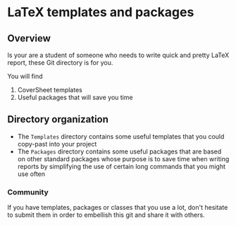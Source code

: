 # LaTeX templates and packages 

## Overview

Is your are a student of someone who needs to write quick and pretty LaTeX report, these Git directory is for you.

You will find

1. CoverSheet templates
2. Useful packages that will save you time

## Directory organization

- The `Templates` directory contains some useful templates that you could copy-past into your project
- The `Packages` directory contains some useful packages that are based on other standard packages whose purpose is to save time when writing reports by simplifying the use of certain long commands that you might use often 

### Community

If you have templates, packages or classes that you use a lot, don't hesitate to submit them in order to embellish this git and share it with others.